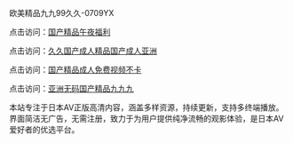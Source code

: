 欧美精品九九99久久-0709YX

点击访问：<a href="https://heiliaozj3tjd.pages.dev">国产精品午夜福利</a>

点击访问：<a href="https://heiliaoe8ajia.pages.dev">久久国产成人精品国产成人亚洲</a>

点击访问：<a href="https://heiliaoxqkkct.pages.dev">国产精品成人免费视频不卡</a>

点击访问：<a href="https://heiliaoxwd5i8.pages.dev">亚洲无码国产精品九九九</a>

本站专注于日本AV正版高清内容，涵盖多样资源，持续更新，支持多终端播放。界面简洁无广告，无需注册，致力于为用户提供纯净流畅的观影体验，是日本AV爱好者的优选平台。

<span style="display:none;">[Canonical link](https://github.com/bon20250709/so77 ）</span>
